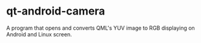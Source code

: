 # qt-android-camera
A program that opens and converts QML's YUV image to RGB displaying on Android and Linux screen.

